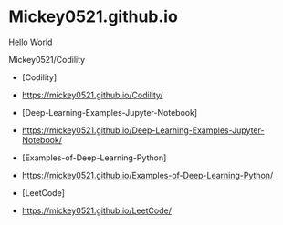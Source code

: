 # Mickey0521.github.io
Hello World

Mickey0521/Codility
- [Codility] 
- https://mickey0521.github.io/Codility/

- [Deep-Learning-Examples-Jupyter-Notebook] 
- https://mickey0521.github.io/Deep-Learning-Examples-Jupyter-Notebook/

- [Examples-of-Deep-Learning-Python] 
- https://mickey0521.github.io/Examples-of-Deep-Learning-Python/

- [LeetCode] 
- https://mickey0521.github.io/LeetCode/

